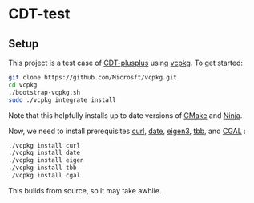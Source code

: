 # CDT-test

## Setup

This project is a test case of [CDT-plusplus] using [vcpkg]. To get started:

```bash
git clone https://github.com/Microsft/vcpkg.git
cd vcpkg
./bootstrap-vcpkg.sh
sudo ./vcpkg integrate install

```

Note that this helpfully installs up to date versions of [CMake] and [Ninja].

Now, we need to install prerequisites [curl], [date], [eigen3], [tbb], and [CGAL] :

```bash
./vcpkg install curl
./vcpkg install date
./vcpkg install eigen
./vcpkg install tbb
./vcpkg install cgal

```

This builds from source, so it may take awhile.


[CDT-plusplus]:https://github.com/acgetchell/CDT-plusplus
[vcpkg]:https://github.com/Microsoft/vcpkg
[CMake]:https:://cmake.org
[Ninja]:https://ninja-build.org
[CGAL]: https://www.cgal.org/
[curl]: https://curl.haxx.se/libcurl/
[date]: https://github.com/HowardHinnant/date
[eigen3]: https://eigen.tuxfamily.org/dox/
[tbb]: https://www.threadingbuildingblocks.org/
